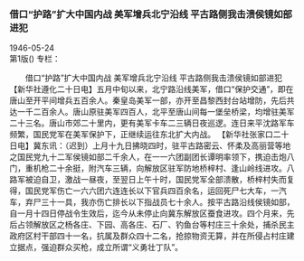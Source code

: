 ### 借口“护路”扩大中国内战  美军增兵北宁沿线  平古路侧我击溃侯镜如部进犯  

1946-05-24  
第1版()
专栏：

　　借口“护路”扩大中国内战
    美军增兵北宁沿线
    平古路侧我击溃侯镜如部进犯
    【新华社遵化二十日电】五月中旬以来，北宁路沿线美军，借口“保护交通”，即在唐山至开平间增兵五百余人。秦皇岛美军一部，亦开至昌黎西封台站增防，先后共达一千二百余人。唐山原驻美军四百人，北平至唐山间每一堡垒桥梁，均增驻美军二十三名。唐山市郊二十里内，更有美军卡车二三辆日夜巡逻。连日来平沈路军车频繁，国民党军在美军保护下，正继续运往东北扩大内战。
    【新华社张家口二十日电】冀东讯：（迟到）上月十九日拂晓四时，驻平古路密云、怀柔及高丽营等地之国民党九十二军侯镜如部二千余人，在一一六团副团长谭明率领下，携迫击炮八门，重机枪二十余挺，附汽车三辆，向解放区驻军防地桥梓村、逢山岭线进攻。八路军被迫自卫，激战一昼夜，至翌日上午十时，国民党军全部溃散，桥梓村失而复得，国民党军伤亡一六六团六连连长以下官兵四百余名，运回死尸七大车，一汽车，弃尸三十一具，我亦伤亡排长以下指战员七十余人。按平古路沿线侯镜如部，自一月十四日停战令生效后，迄今从未停止向冀东解放区蚕食进攻。四个月来，先后占领解放区之杨各庄、下园、高各庄、石厂、钓鱼台等村庄三十余处，捕杀民主政府区村干部四十一名，抗属及群众四十二名，抢掠物资无算，并在所侵占村庄建立据点，强迫群众买枪，成立所谓“义勇壮丁队”。  
